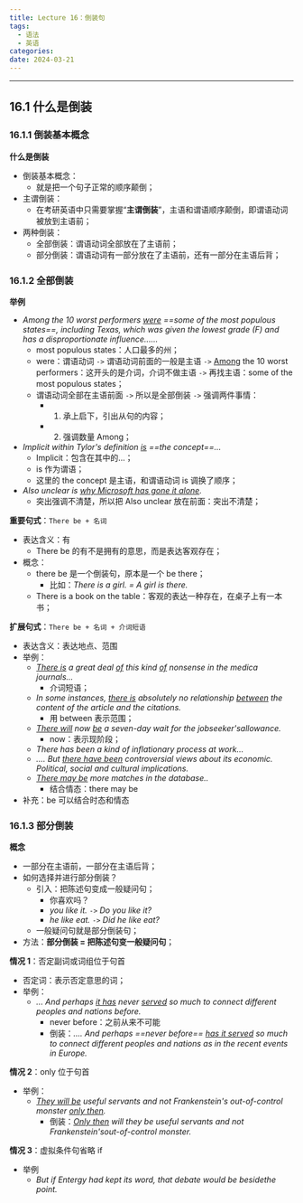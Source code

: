 ```yaml
---
title: Lecture 16：倒装句
tags:
  - 语法
  - 英语
categories: 
date: 2024-03-21
---
```

---
## 16.1 什么是倒装
### 16.1.1 倒装基本概念
**什么是倒装**
+ 倒装基本概念：
	+ 就是把一个句子正常的顺序颠倒；
+ 主谓倒装：
	+ 在考研英语中只需要掌握“**主谓倒装**”，主语和谓语顺序颠倒，即谓语动词被放到主语前；
+ 两种倒装：
	+ 全部倒装：谓语动词全部放在了主语前；
	+ 部分倒装：谓语动词有一部分放在了主语前，还有一部分在主语后背；

### 16.1.2 全部倒装 
**举例**
+ *Among the 10 worst performers <u>were</u> ==some of the most populous states==, including Texas, which was given the lowest grade (F) and has a disproportionate influence......*
	+ most populous states：人口最多的州；
	+ were：谓语动词 `->` 谓语动词前面的一般是主语 `->` <u>Among</u> the 10 worst performers：这开头的是介词，介词不做主语 `->` 再找主语：some of the most populous states； 
	+ 谓语动词全部在主语前面 `->` 所以是全部倒装 `->` 强调两件事情： 
		+ 1. 承上启下，引出从句的内容；
		+ 2. 强调数量 Among； 
+ *Implicit within Tylor's definition <u>is</u> ==the concept==…*
	+ Implicit：包含在其中的...；
	+ is 作为谓语；
	+ 这里的 the concept 是主语，和谓语动词 is 调换了顺序；
+ *Also unclear is <u>why Microsoft has gone it alone</u>.*
	+ 突出强调不清楚，所以把 Also unclear 放在前面：突出不清楚；

**重要句式**：`There be + 名词`
+ 表达含义：有 
	+ There be 的有不是拥有的意思，而是表达客观存在；
+ 概念：
	+ there be 是一个倒装句，原本是一个 be there； 
		+ 比如：*There is a girl. = A girl is there.*
	+ There is a book on the table：客观的表达一种存在，在桌子上有一本书；

**扩展句式**：`There be + 名词 + 介词短语`
+ 表达含义：表达地点、范围
+ 举例：
	+ *<u>There is</u> a great deal <u>of</u> this kind <u>of</u> nonsense in the medica journals…*
		+ 介词短语；
	+ *In some instances, <u>there is</u> absolutely no relationship <u>between</u> the content of the article and the citations.*
		+ 用 between 表示范围；
	+ *<u>There will</u> now <u>be</u> a seven-day wait for the jobseeker'sallowance.*
		+ now：表示现阶段；
	+ *There has been a kind of inflationary process at work…*
	+ *…. But <u>there have been</u> controversial views about its economic. Political, social and cultural implications.*
	+ *<u>There may be</u> more matches in the database..*
		+ 结合情态：there may be
+ 补充：be 可以结合时态和情态

### 16.1.3 部分倒装 
**概念**
+ 一部分在主语前，一部分在主语后背；
+ 如何选择并进行部分倒装？
	+ 引入：把陈述句变成一般疑问句；
		+ 你喜欢吗？
		+ *you like it.* `->` *Do you like it?*
		+ *he like eat.*  `->` *Did he like eat?*
	+ 一般疑问句就是部分倒装句；
+ 方法：**部分倒装 = 把陈述句变一般疑问句**；

**情况 1**：否定副词或词组位于句首
+ 否定词：表示否定意思的词；
+ 举例：
	+ *... And perhaps <u>it has</u> never <u>served</u> so much to connect different peoples and nations before.*
		+ never before：之前从来不可能
		+ 倒装：*…. And perhaps ==never before== <u>has it served</u> so much to connect different peoples and nations as in the recent events in Europe.*

**情况 2**：only 位于句首
+ 举例：
	+ *<u>They will be</u> useful servants and not Frankenstein's out-of-control monster <u>only then</u>.*
		+ 倒装：*<u>Only then</u> will they be useful servants and not Frankenstein'sout-of-control monster.*

**情况 3**：虚拟条件句省略 if
+ 举例
	+ *But if Entergy had kept its word, that debate would be besidethe point.*